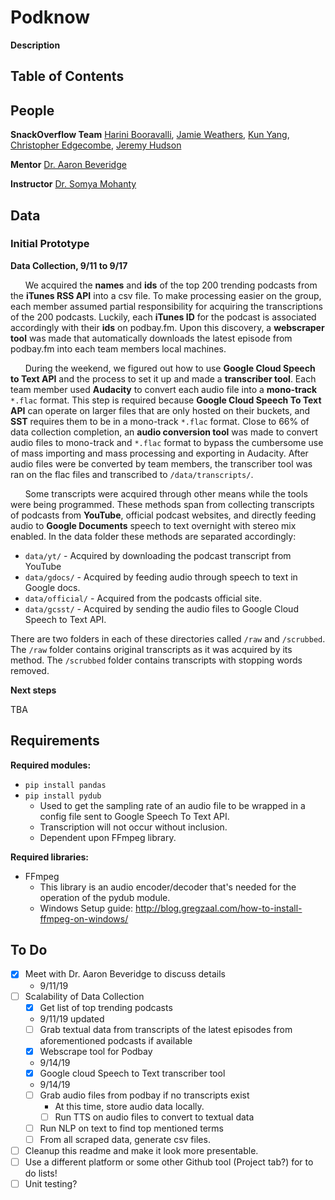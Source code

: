 # Podknow
**Description**

## Table of Contents

 ## People
 **SnackOverflow Team** [Harini Booravalli](https://github.com/HariniBooravalli), [Jamie Weathers](https://github.com/jwthrs), [Kun Yang](https://github.com/kunyang6), [Christopher Edgecombe](https://github.com), [Jeremy Hudson](https://github.com/JeremyHudson43)

 **Mentor** [Dr. Aaron Beveridge](https://github.com/aabeveridge)

 **Instructor** [Dr. Somya Mohanty](https://github.com/somyamohanty)

 ## Data

### Initial Prototype
 **Data Collection, 9/11 to 9/17**

 &nbsp;&nbsp;&nbsp;&nbsp;&nbsp;&nbsp;We acquired the **names** and **ids** of the top 200 trending podcasts from the **iTunes RSS API** into a csv file. To make processing easier on the group, each member assumed partial responsibility for acquiring the transcriptions of the 200 podcasts. Luckily, each **iTunes ID** for the podcast is associated accordingly with their **ids** on podbay.fm. Upon this discovery, a **webscraper tool** was made that automatically downloads the latest episode from podbay.fm into each team members local machines. 

 &nbsp;&nbsp;&nbsp;&nbsp;&nbsp;&nbsp;During the weekend, we figured out how to use **Google Cloud Speech to Text API** and the process to set it up and made a **transcriber tool**. Each team member used **Audacity** to convert each audio file into a **mono-track** ``*.flac`` format. This step is required because **Google Cloud Speech To Text API** can operate on larger files that are only hosted on their buckets, and **SST** requires them to be in a mono-track ``*.flac`` format. Close to 66% of data collection completion, an **audio conversion tool** was made to convert audio files to mono-track and ``*.flac`` format to bypass the cumbersome use of mass importing and mass processing and exporting in Audacity. After audio files were be converted by team members, the transcriber tool was ran on the flac files and transcribed to ``/data/transcripts/``.

 &nbsp;&nbsp;&nbsp;&nbsp;&nbsp;&nbsp;Some transcripts were acquired through other means while the tools were being programmed. These methods span from collecting transcripts of podcasts from **YouTube**, official podcast websites, and directly feeding audio to **Google Documents** speech to text overnight with stereo mix enabled. In the data folder these methods are separated accordingly:

 - ``data/yt/`` - Acquired by downloading the podcast transcript from YouTube
 - ``data/gdocs/`` - Acquired by feeding audio through speech to text in Google docs.
 - ``data/official/`` - Acquired from the podcasts official site.
 - ``data/gcsst/`` - Acquired by sending the audio files to Google Cloud Speech to Text API.

 There are two folders in each of these directories called ``/raw`` and ``/scrubbed``. The ``/raw`` folder contains original transcripts as it was acquired by its method. The ``/scrubbed`` folder contains transcripts with stopping words removed.

 **Next steps**

TBA

 ## Requirements
**Required modules:**
  - ``pip install pandas``
  - ``pip install pydub``
     - Used to get the sampling rate of an audio file to be wrapped in a config file sent to Google Speech To Text API.
     - Transcription will not occur without inclusion.
     - Dependent upon FFmpeg library.

**Required libraries:**
  - FFmpeg
     - This library is an audio encoder/decoder that's needed for the operation of the pydub module.
     - Windows Setup guide: http://blog.gregzaal.com/how-to-install-ffmpeg-on-windows/

 ## To Do
 - [x] Meet with Dr. Aaron Beveridge to discuss details
    - 9/11/19
 - [ ] Scalability of Data Collection
   - [x] Get list of top trending podcasts
    - 9/11/19 updated
   - [ ] Grab textual data from transcripts of the latest episodes from aforementioned podcasts if available
   - [x] Webscrape tool for Podbay
    - 9/14/19
   - [x] Google cloud Speech to Text transcriber tool
    - 9/14/19
   - [ ] Grab audio files from podbay if no transcripts exist
      - At this time, store audio data locally.
      - [ ] Run TTS on audio files to convert to textual data
   - [ ] Run NLP on text to find top mentioned terms
   - [ ] From all scraped data, generate csv files.
 - [ ] Cleanup this readme and make it look more presentable.
 - [ ] Use a different platform or some other Github tool (Project tab?) for to do lists!
 - [ ] Unit testing?
